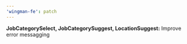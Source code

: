 ```yaml
---
'wingman-fe': patch
---
```


**JobCategorySelect, JobCategorySuggest, LocationSuggest:** Improve error messagging
